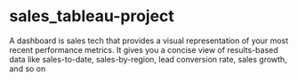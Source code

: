 # sales_tableau-project
A dashboard is sales tech that provides a visual representation of your most recent performance metrics. It gives you a concise view of results-based data like sales-to-date, sales-by-region, lead conversion rate, sales growth, and so on
